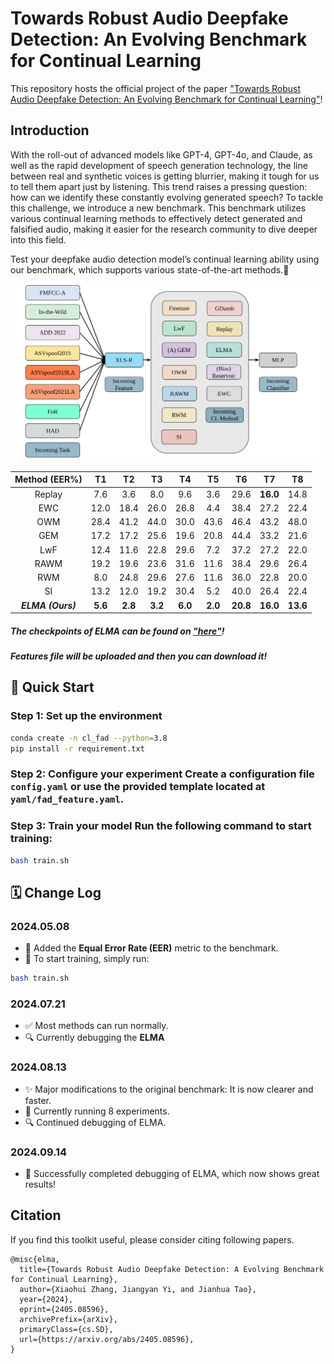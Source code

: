 # Towards Robust Audio Deepfake Detection: An Evolving Benchmark for Continual Learning

This repository hosts the official project of the paper ["Towards Robust Audio Deepfake Detection: An Evolving Benchmark for Continual Learning"](https://arxiv.org/abs/2405.08596)!

## Introduction

With the roll-out of advanced models like GPT-4, GPT-4o, and Claude, as well as the rapid development of speech generation technology, the line between real and synthetic voices is getting blurrier, making it tough for us to tell them apart just by listening. This trend raises a pressing question: how can we identify these constantly evolving generated speech? To tackle this challenge, we introduce a new benchmark. This benchmark utilizes various continual learning methods to effectively detect generated and falsified audio, making it easier for the research community to dive deeper into this field.

Test your deepfake audio detection model’s continual learning ability using our benchmark, which supports various state-of-the-art methods.🥳

![Architecture of our Benchmark](./FAD_CL_updated_methods.svg)

| **Method (EER%)** | **T1** | **T2** | **T3** | **T4** | **T5** | **T6** | **T7** | **T8** |
|:-----------------:|:------:|:------:|:------:|:------:|:------:|:------:|:------:|:------:|
| Replay            | 7.6    | 3.6    | 8.0    | 9.6    | 3.6    | 29.6   | **16.0**   | 14.8   |
| EWC               | 12.0   | 18.4   | 26.0   | 26.8   | 4.4    | 38.4   | 27.2   | 22.4   |
| OWM               | 28.4   | 41.2   | 44.0   | 30.0   | 43.6   | 46.4   | 43.2   | 48.0   |
| GEM               | 17.2   | 17.2   | 25.6   | 19.6   | 20.8   | 44.4   | 33.2   | 21.6   |
| LwF               | 12.4   | 11.6   | 22.8   | 29.6   | 7.2    | 37.2   | 27.2   | 22.0   |
| RAWM              | 19.2   | 19.6   | 23.6   | 31.6   | 11.6   | 38.4   | 29.6   | 26.4   |
| RWM               | 8.0    | 24.8   | 29.6   | 27.6   | 11.6   | 36.0   | 22.8   | 20.0   |
| SI                | 13.2   | 12.0   | 19.2   | 30.4   | 5.2    | 40.0   | 26.4   | 22.4   |
| ***ELMA (Ours)*** | **5.6**    | **2.8**    | **3.2**    | **6.0**    | **2.0**    | **20.8**   | **16.0**   | **13.6**   |

##### The checkpoints of ELMA can be found on ["here"](https://zenodo.org/records/13762800)!

##### Features file will be uploaded and then you can download it!
## 🚀 Quick Start

### Step 1: Set up the environment
```bash
conda create -n cl_fad --python=3.8
pip install -r requirement.txt
```
### Step 2: Configure your experiment Create a configuration file `config.yaml` or use the provided template located at `yaml/fad_feature.yaml`.

### Step 3: Train your model Run the following command to start training: 
```bash
bash train.sh
```
## 🗓️ Change Log

### 2024.05.08 
* 🎯 Added the **Equal Error Rate (EER)** metric to the benchmark. 
* 🚀 To start training, simply run: 
```bash 
bash train.sh
```
### 2024.07.21 
* ✅ Most methods can run normally. 
* 🔍 Currently debugging the **ELMA**
### 2024.08.13
* ✨ Major modifications to the original benchmark: It is now clearer and faster.
* 🔧 Currently running 8 experiments.
* 🔍 Continued debugging of ELMA.
### 2024.09.14
* 🎉 Successfully completed debugging of ELMA, which now shows great results!

## Citation

If you find this toolkit useful, please consider citing following papers.

```
@misc{elma,
  title={Towards Robust Audio Deepfake Detection: A Evolving Benchmark for Continual Learning},
  author={Xiaohui Zhang, Jiangyan Yi, and Jianhua Tao},
  year={2024},
  eprint={2405.08596},
  archivePrefix={arXiv},
  primaryClass={cs.SD},
  url={https://arxiv.org/abs/2405.08596},
}
```
